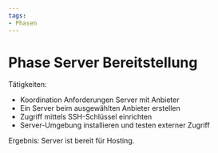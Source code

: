 ```yaml
---
tags:
- Phasen
---
```

# Phase Server Bereitstellung

Tätigkeiten:

* Koordination Anforderungen Server mit Anbieter
* Ein Server beim ausgewählten Anbieter erstellen
* Zugriff mittels SSH-Schlüssel einrichten
* Server-Umgebung installieren und testen externer Zugriff

Ergebnis: Server ist bereit für Hosting.
